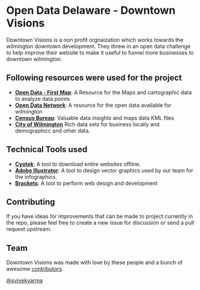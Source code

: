 # Open Data Delaware - Downtown Visions 

Downtown Visions is a non profit orgnaization which works towards the wilmington downtown development. They threw in an open data challenge to help improve their website to make it useful to funnel more businesses to downtown wilmington.

## Following resources were used for the project

-   **[Open Data - First Map](http://opendata.firstmap.delaware.gov/datasets?q=*&page=5&sort_by=updated_at)**: A Resource for the Maps and cartographic data to analyze data points
-   **[Open Data Network](http://www.opendatanetwork.com/region/1600000US1077580/Wilmington_DE/population/population/2013?)**: A resource for the open data available for wilmington
-   **[Census Bureau](https://www.census.gov)**: Valuable data insights and maps data KML files
-   **[City of Wilmington](http://www.ci.wilmington.de.us/)** Rich data sets for business locally and demographicc and other data.

## Technical Tools used

-   **[Cyotek](http://www.cyotek.com/downloads/info/setup-cyowcopy-1.1.1.4.exe)**: A tool to download entire websites offline.
-   **[Adobe Illustrator](http://www.adobe.com/products/illustrator.html)**: A tool to design vector graphics used by our team for the infographics.
-   **[Brackets](http://brackets.io/)**: A tool to perform web design and development 

## Contributing

If you have ideas for improvements that can be made to project currently in the repo, please feel free to create a new issue for discussion or send a pull request upstream. 

## Team

Downtown Visions was made with love by these people and a bunch of awesome [contributors](https://github.com/jquery-boilerplate/jquery-patterns/graphs/contributors).

[@svivekvarma](http://github.com/svivekvarma)


